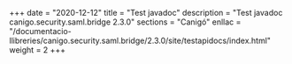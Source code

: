 +++
date        = "2020-12-12"
title       = "Test javadoc"
description = "Test javadoc canigo.security.saml.bridge 2.3.0"
sections    = "Canigó"
enllac		= "/documentacio-llibreries/canigo.security.saml.bridge/2.3.0/site/testapidocs/index.html"
weight		= 2
+++
